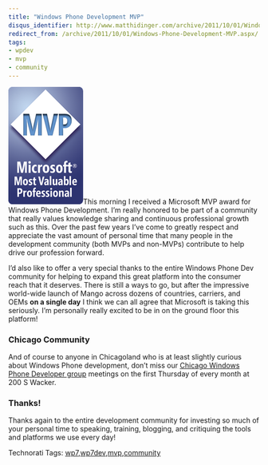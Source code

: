 ```yaml
---
title: "Windows Phone Development MVP"
disqus_identifier: http://www.matthidinger.com/archive/2011/10/01/Windows-Phone-Development-MVP.aspx
redirect_from: /archive/2011/10/01/Windows-Phone-Development-MVP.aspx/
tags: 
- wpdev
- mvp
- community
---
```

[<img src="/images/subtext-content/www_matthidinger_com/Windows-Live-Writer/Windows-Phone-Development-MVP_9396/mvp-vertical_thumb.png" title="mvp-vertical" alt="mvp-vertical" width="150" height="235" />](/images/subtext-content/www_matthidinger_com/Windows-Live-Writer/Windows-Phone-Development-MVP_9396/mvp-vertical_2.png)This morning I received a Microsoft MVP award for Windows Phone Development. I’m really honored to be part of a community that really values knowledge sharing and continuous professional growth such as this. Over the past few years I’ve come to greatly respect and appreciate the vast amount of personal time that many people in the development community (both MVPs and non-MVPs) contribute to help drive our profession forward.

I’d also like to offer a very special thanks to the entire Windows Phone Dev community for helping to expand this great platform into the consumer reach that it deserves. There is still a ways to go, but after the impressive world-wide launch of Mango across dozens of countries, carriers, and OEMs **on a single day** I think we can all agree that Microsoft is taking this seriously. I’m personally really excited to be in on the ground floor this platform!

### Chicago Community

And of course to anyone in Chicagoland who is at least slightly curious about Windows Phone development, don’t miss our [Chicago Windows Phone Developer group](http://www.meetup.com/Chicago-Windows-Phone-Developers/) meetings on the first Thursday of every month at 200 S Wacker.

### Thanks!

Thanks again to the entire development community for investing so much of your personal time to speaking, training, blogging, and critiquing the tools and platforms we use every day!

Technorati Tags: [wp7](http://technorati.com/tags/wp7),[wp7dev](http://technorati.com/tags/wp7dev),[mvp](http://technorati.com/tags/mvp),[community](http://technorati.com/tags/community)


